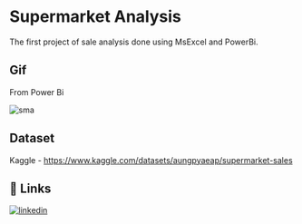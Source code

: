 
# Supermarket Analysis 

The first project of sale analysis done using MsExcel and PowerBi.
 

## Gif

From Power Bi

![sma](https://user-images.githubusercontent.com/95925716/179385461-b537479d-d76e-4509-adca-a189834c874f.gif)


## Dataset
Kaggle - https://www.kaggle.com/datasets/aungpyaeap/supermarket-sales
## 🔗 Links
[![linkedin](https://img.shields.io/badge/linkedin-0A66C2?style=for-the-badge&logo=linkedin&logoColor=white)](https://www.linkedin.com/)


